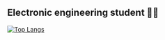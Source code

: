 ## Electronic engineering student :man_student:

[![Top Langs](https://github-readme-stats.vercel.app/api/top-langs/?username=ivolis&layout=compact)](https://github.com/ivolis/github-readme-stats)

<!--
**ivolis/ivolis** is a ✨ _special_ ✨ repository because its `README.md` (this file) appears on your GitHub profile.

Here are some ideas to get you started:

- 🔭 I’m currently working on ...
- 🌱 I’m currently learning ...
- 👯 I’m looking to collaborate on ...
- 🤔 I’m looking for help with ...
- 💬 Ask me about ...
- 📫 How to reach me: ...
- 😄 Pronouns: ...
- ⚡ Fun fact: ...
-->
